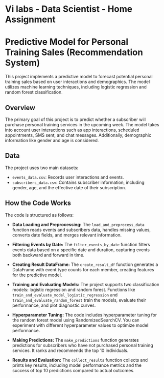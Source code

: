 # Vi labs - Data Scientist - Home Assignment

# Predictive Model for Personal Training Sales (Recommendation System)

This project implements a predictive model to forecast potential personal training sales based on user interactions and demographics. The model utilizes machine learning techniques, including logistic regression and random forest classification.

## Overview

The primary goal of this project is to predict whether a subscriber will purchase personal training services in the upcoming week. The model takes into account user interactions such as app interactions, scheduled appointments, SMS sent, and chat messages. Additionally, demographic information like gender and age is considered.

## Data

The project uses two main datasets:
- `events_data.csv`: Records user interactions and events.
- `subscribers_data.csv`: Contains subscriber information, including gender, age, and the effective date of their subscription.

## How the Code Works

The code is structured as follows:

- **Data Loading and Preprocessing:** The `load_and_preprocess_data` function reads events and subscribers data, handles missing values, converts date fields, and merges relevant information.

- **Filtering Events by Date:** The `filter_events_by_date` function filters events data based on a specific date and duration, capturing events both backward and forward in time.

- **Creating Result DataFrame:** The `create_result_df` function generates a DataFrame with event type counts for each member, creating features for the predictive model.

- **Training and Evaluating Models:** The project supports two classification models: logistic regression and random forest. Functions like `train_and_evaluate_model_logistic_regression` and `train_and_evaluate_random_forest` train the models, evaluate their performance, and plot diagnostic curves.

- **Hyperparameter Tuning:** The code includes hyperparameter tuning for the random forest model using RandomizedSearchCV. You can experiment with different hyperparameter values to optimize model performance.

- **Making Predictions:** The `make_predictions` function generates predictions for subscribers who have not purchased personal training services. It ranks and recommends the top 10 individuals.

- **Results and Evaluation:** The `collect_results` function collects and prints key results, including model performance metrics and the success of top 10 predictions compared to actual outcomes.


